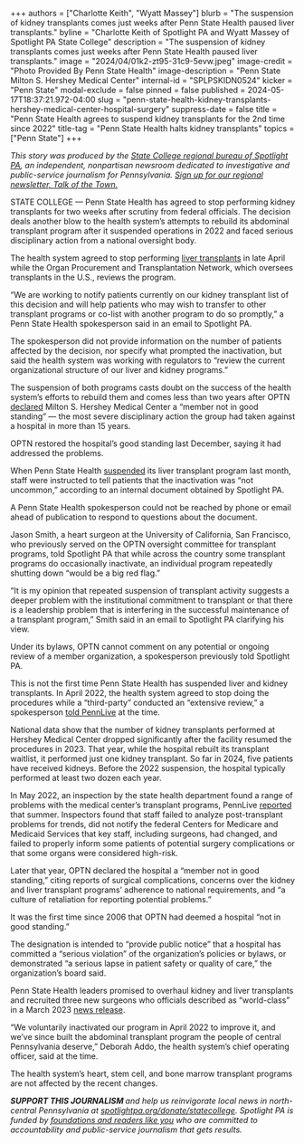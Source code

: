 +++
authors = ["Charlotte Keith", "Wyatt Massey"]
blurb = "The suspension of kidney transplants comes just weeks after Penn State Health paused liver transplants."
byline = "Charlotte Keith of Spotlight PA and Wyatt Massey of Spotlight PA State College"
description = "The suspension of kidney transplants comes just weeks after Penn State Health paused liver transplants."
image = "2024/04/01k2-zt95-31c9-5evw.jpeg"
image-credit = "Photo Provided By Penn State Health"
image-description = "Penn State Milton S. Hershey Medical Center"
internal-id = "SPLPSKIDN0524"
kicker = "Penn State"
modal-exclude = false
pinned = false
published = 2024-05-17T18:37:21.972-04:00
slug = "penn-state-health-kidney-transplants-hershey-medical-center-hospital-surgery"
suppress-date = false
title = "Penn State Health agrees to suspend kidney transplants for the 2nd time since 2022"
title-tag = "Penn State Health halts kidney transplants"
topics = ["Penn State"]
+++

<em>This story was produced by the </em><a href="https://www.spotlightpa.org/statecollege"><em>State College regional bureau of Spotlight PA</em></a><em>, an independent, nonpartisan newsroom dedicated to investigative and public-service journalism for Pennsylvania. </em><a href="https://www.spotlightpa.org/newsletters/talkofthetown"><em>Sign up for our regional newsletter, Talk of the Town.</em></a>

STATE COLLEGE — Penn State Health has agreed to stop performing kidney transplants for two weeks after scrutiny from federal officials. The decision deals another blow to the health system’s attempts to rebuild its abdominal transplant program after it suspended operations in 2022 and faced serious disciplinary action from a national oversight body.

The health system agreed to stop performing <a href="https://www.spotlightpa.org/statecollege/2024/04/penn-state-health-liver-transplants-hershey-medical-center-hospital-surgery/">liver transplants</a> in late April while the Organ Procurement and Transplantation Network, which oversees transplants in the U.S., reviews the program.

“We are working to notify patients currently on our kidney transplant list of this decision and will help patients who may wish to transfer to other transplant programs or co-list with another program to do so promptly,” a Penn State Health spokesperson said in an email to Spotlight PA.

<script src="https://www.spotlightpa.org/embed.js" async></script><div data-spl-embed-version="1" data-spl-src="https://www.spotlightpa.org/embeds/newsletter/?cta=Sign%20up%20for%20our%20new%20regional%20newsletter%2C%20%3Cb%3ETalk%20of%20the%20Town%3C%2Fb%3E%2C%20and%20get%20all%20the%20news%20and%20notes%20from%20State%20College%20and%20north-central%20PA.&button=Sign%20Up%20Now&preselect=state_college&eyebrow=DON'T%20MISS%20A%20BEAT"></div>

The spokesperson did not provide information on the number of patients affected by the decision, nor specify what prompted the inactivation, but said the health system was working with regulators to “review the current organizational structure of our liver and kidney programs.”

The suspension of both programs casts doubt on the success of the health system’s efforts to rebuild them and comes less than two years after OPTN <a href="https://optn.transplant.hrsa.gov/news/optn-board-declares-penn-state-milton-s-hershey-medical-center-a-member-not-in-good-standing/">declared</a> Milton S. Hershey Medical Center a “member not in good standing” — the most severe disciplinary action the group had taken against a hospital in more than 15 years.

OPTN restored the hospital’s good standing last December, saying it had addressed the problems.

When Penn State Health <a href="https://www.spotlightpa.org/statecollege/2024/04/penn-state-health-liver-transplants-hershey-medical-center-hospital-surgery/">suspended</a> its liver transplant program last month, staff were instructed to tell patients that the inactivation was “not uncommon,” according to an internal document obtained by Spotlight PA.

A Penn State Health spokesperson could not be reached by phone or email ahead of publication to respond to questions about the document.

Jason Smith, a heart surgeon at the University of California, San Francisco, who previously served on the OPTN oversight committee for transplant programs, told Spotlight PA that while across the country some transplant programs do occasionally inactivate, an individual program repeatedly shutting down “would be a big red flag.”

“It is my opinion that repeated suspension of transplant activity suggests a deeper problem with the institutional commitment to transplant or that there is a leadership problem that is interfering in the successful maintenance of a transplant program,” Smith said in an email to Spotlight PA clarifying his view.

Under its bylaws, OPTN cannot comment on any potential or ongoing review of a member organization, a spokesperson previously told Spotlight PA.

This is not the first time Penn State Health has suspended liver and kidney transplants. In April 2022, the health system agreed to stop doing the procedures while a “third-party” conducted an “extensive review,” a spokesperson <a href="https://www.pennlive.com/news/2022/08/kidney-and-liver-transplants-shut-down-at-penn-state-health-inspection-finds-multiple-problems.html">told PennLive</a> at the time.

National data show that the number of kidney transplants performed at Hershey Medical Center dropped significantly after the facility resumed the procedures in 2023. That year, while the hospital rebuilt its transplant waitlist, it performed just one kidney transplant. So far in 2024, five patients have received kidneys. Before the 2022 suspension, the hospital typically performed at least two dozen each year.

In May 2022, an inspection by the state health department found a range of problems with the medical center’s transplant programs, PennLive <a href="https://www.pennlive.com/news/2022/08/kidney-and-liver-transplants-shut-down-at-penn-state-health-inspection-finds-multiple-problems.html">reported</a> that summer. Inspectors found that staff failed to analyze post-transplant problems for trends, did not notify the federal Centers for Medicare and Medicaid Services that key staff, including surgeons, had changed, and failed to properly inform some patients of potential surgery complications or that some organs were considered high-risk.

Later that year, OPTN declared the hospital a “member not in good standing,” citing reports of surgical complications, concerns over the kidney and liver transplant programs’ adherence to national requirements, and “a culture of retaliation for reporting potential problems.”

It was the first time since 2006 that OPTN had deemed a hospital “not in good standing.”

<script src="https://www.spotlightpa.org/embed.js" async></script><div data-spl-embed-version="1" data-spl-src="https://www.spotlightpa.org/embeds/donate/"></div>

The designation is intended to “provide public notice” that a hospital has committed a “serious violation” of the organization’s policies or bylaws, or demonstrated “a serious lapse in patient safety or quality of care,” the organization’s board said.

Penn State Health leaders promised to overhaul kidney and liver transplants and recruited three new surgeons who officials described as “world-class” in a March 2023 <a href="https://pennstatehealthnews.org/2023/03/renowned-transplant-surgeons-lead-reactivation-of-penn-state-health-milton-s-hershey-medical-center-abdominal-organ-transplant-program/">news release</a>.

“We voluntarily inactivated our program in April 2022 to improve it, and we’ve since built the abdominal transplant program the people of central Pennsylvania deserve,” Deborah Addo, the health system’s chief operating officer, said at the time.

The health system’s heart, stem cell, and bone marrow transplant programs are not affected by the recent changes.

<strong><em>SUPPORT THIS JOURNALISM </em></strong><em>and help us reinvigorate local news in north-central Pennsylvania at </em><a href="http://spotlightpa.org/donate/statecollege"><em>spotlightpa.org/donate/statecollege</em></a><em>. Spotlight PA is funded by </em><a href="https://www.spotlightpa.org/support"><em>foundations and readers like you</em></a><em> who are committed to accountability and public-service journalism that gets results.</em>

